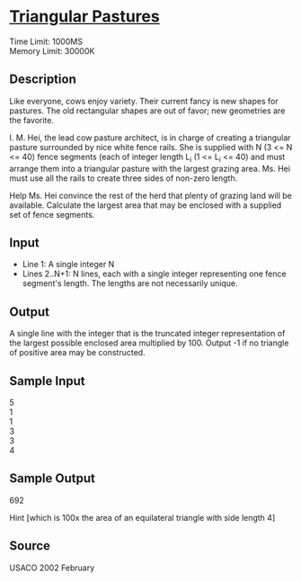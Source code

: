 # [Triangular Pastures](http://poj.org/problem?id=1948)

Time Limit: 1000MS  
Memory Limit: 30000K

## Description
Like everyone, cows enjoy variety. Their current fancy is new shapes for pastures. The old rectangular shapes are out of favor; new geometries are the favorite.

I. M. Hei, the lead cow pasture architect, is in charge of creating a triangular pasture surrounded by nice white fence rails. She is supplied with N (3 <= N <= 40) fence segments (each of integer length L<sub>i</sub> (1 <= L<sub>i</sub> <= 40) and must arrange them into a triangular pasture with the largest grazing area. Ms. Hei must use all the rails to create three sides of non-zero length. 

Help Ms. Hei convince the rest of the herd that plenty of grazing land will be available. Calculate the largest area that may be enclosed with a supplied set of fence segments.

## Input
* Line 1: A single integer N 
* Lines 2..N+1: N lines, each with a single integer representing one fence segment's length. The lengths are not necessarily unique. 

## Output
A single line with the integer that is the truncated integer representation of the largest possible enclosed area multiplied by 100. Output -1 if no triangle of positive area may be constructed. 

## Sample Input
5  
1  
1  
3  
3  
4

## Sample Output
692

Hint [which is 100x the area of an equilateral triangle with side length 4] 

## Source
USACO 2002 February
